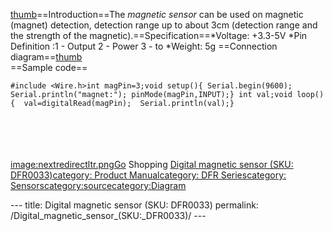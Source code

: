 <p><a href="image:Digital_magnetic_sensor.jpg" title="wikilink">thumb</a>==Introduction==The <em>magnetic sensor</em> can be used on magnetic (magnet) detection, detection range up to about 3cm (detection range and the strength of the magnetic).==Specification==*Voltage: +3.3-5V *Pin Definition :1 - Output 2 - Power 3 - to *Weight: 5g ==Connection diagram==<a href="file:magnetic_sensor_z.png" title="wikilink">thumb</a><br />==Sample code==</p>
<pre class="sourceCode cpp"><code class="sourceCode cpp"><span class="ot">#include &lt;Wire.h&gt;int magPin=3;void setup(){ Serial.begin(9600); Serial.println(&quot;magnet:&quot;); pinMode(magPin,INPUT);} int val;void loop(){  val=digitalRead(magPin);  Serial.println(val);}</span></code></pre>
<p><br /><br /><br /><br /><a href="image:nextredirectltr.png" title="wikilink">image:nextredirectltr.pngGo</a> Shopping <a href="http://www.dfrobot.com/index.php?route=product/product&amp;keyword=DFR0033&amp;category_id=0&amp;description=1&amp;model=1&amp;product_id=233">Digital magnetic sensor (SKU: DFR0033)</a><a href="category:_Product_Manual" title="wikilink">category: Product Manual</a><a href="category:_DFR_Series" title="wikilink">category: DFR Series</a><a href="category:_Sensors" title="wikilink">category: Sensors</a><a href="category:source" title="wikilink">category:source</a><a href="category:Diagram" title="wikilink">category:Diagram</a></p>---
title: Digital magnetic sensor (SKU: DFR0033)
permalink: /Digital_magnetic_sensor_(SKU:_DFR0033)/
---

